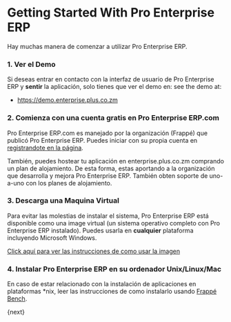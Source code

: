 <!-- add-breadcrumbs -->
# Getting Started With Pro Enterprise ERP

Hay muchas manera de comenzar a utilizar Pro Enterprise ERP.

### 1\. Ver el Demo

Si deseas entrar en contacto con la interfaz de usuario de Pro Enterprise ERP y **sentir** la aplicación, solo tienes que ver el demo en:
see the demo at:

  * <https://demo.enterprise.plus.co.zm>

### 2\. Comienza con una cuenta gratis en Pro Enterprise ERP.com


Pro Enterprise ERP.com es manejado por la organización (Frappé) que publicó Pro Enterprise ERP.
Puedes iniciar con su propia cuenta en [registrandote en la página](https://enterprise.plus.co.zm).

También, puedes hostear tu aplicación en enterprise.plus.co.zm comprando un plan de alojamiento.
	De esta forma, estas aportando a la organización que desarrolla y mejora Pro Enterprise ERP.
  También obten soporte de uno-a-uno con los planes de alojamiento.

### 3\. Descarga una Maquina Virtual

Para evitar las molestias de instalar el sistema, Pro Enterprise ERP está disponible como una image virtual (un sistema operativo completo con Pro Enterprise ERP instalado).
Puedes usarla en **cualquier** plataforma incluyendo Microsoft Windows.

[Click aquí para ver las instrucciones de como usar la imagen](https://enterprise.plus.co.zm/download)

### 4\. Instalar Pro Enterprise ERP en su ordenador Unix/Linux/Mac

En caso de estar relacionado con la instalación de aplicaciones en plataformas *nix, leer las instrucciones de como instalarlo usando [Frappé Bench](https://github.com/frappe/bench).

{next}
